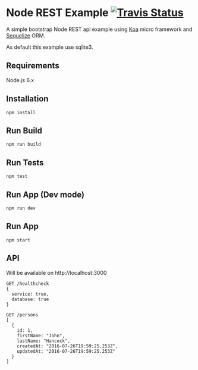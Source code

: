 # Node REST Example <a href="https://travis-ci.org/lohanbodevan/node-rest-example"><img alt="Travis Status" src="https://travis-ci.org/lohanbodevan/node-rest-example.svg?branch=master"></a>
A simple bootstrap Node REST api example using [Koa](http://koajs.com/) micro framework and [Sequelize](https://github.com/sequelize/sequelize) ORM.

As default this example use sqlite3.

## Requirements
Node.js 6.x

## Installation
```
npm install
```

## Run Build
```
npm run build
```

## Run Tests
```
npm test
```

## Run App (Dev mode)
```
npm run dev
```

## Run App
```
npm start
```

## API
Will be available on http://localhost:3000
```
GET /healthcheck
{
  service: true,
  database: true
}
```

```
GET /persons
[
  {
    id: 1,
    firstName: "John",
    lastName: "Hancock",
    createdAt: "2016-07-26T19:59:25.253Z",
    updatedAt: "2016-07-26T19:59:25.253Z"
  }
]
```
